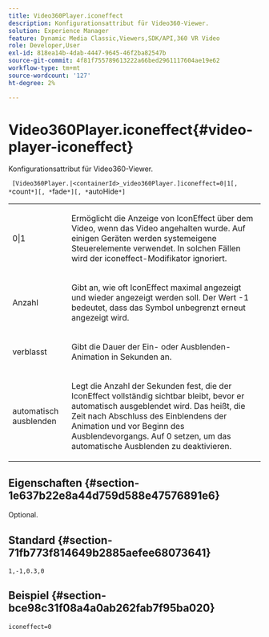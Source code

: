 ```yaml
---
title: Video360Player.iconeffect
description: Konfigurationsattribut für Video360-Viewer.
solution: Experience Manager
feature: Dynamic Media Classic,Viewers,SDK/API,360 VR Video
role: Developer,User
exl-id: 818ea14b-4dab-4447-9645-46f2ba82547b
source-git-commit: 4f81f755789613222a66bed2961117604ae19e62
workflow-type: tm+mt
source-wordcount: '127'
ht-degree: 2%

---
```


# Video360Player.iconeffect{#video-player-iconeffect}

Konfigurationsattribut für Video360-Viewer.

` [Video360Player.|<containerId>_video360Player.]iconeffect=0|1[, *`count`*][, *`fade`*][, *`autoHide`*]`

<table id="table_441553CD34C94A58A9D7CBF772DEDDB6"> 
 <tbody> 
  <tr> 
   <td colname="col1"> <p> <span class="codeph"> 0|1</span> </p> </td> 
   <td colname="col2"> <p> Ermöglicht die Anzeige von IconEffect über dem Video, wenn das Video angehalten wurde. Auf einigen Geräten werden systemeigene Steuerelemente verwendet. In solchen Fällen wird der <span class="codeph">iconeffect</span>-Modifikator ignoriert. </p> </td> 
  </tr> 
  <tr> 
   <td colname="col1"> <p> <span class="codeph"><span class="varname"> Anzahl</span></span> </p> </td> 
   <td colname="col2"> <p> Gibt an, wie oft IconEffect maximal angezeigt und wieder angezeigt werden soll. Der Wert <span class="codeph"> -1</span> bedeutet, dass das Symbol unbegrenzt erneut angezeigt wird. </p> </td> 
  </tr> 
  <tr> 
   <td colname="col1"> <p> <span class="codeph"><span class="varname"> verblasst</span></span> </p> </td> 
   <td colname="col2"> <p> Gibt die Dauer der Ein- oder Ausblenden-Animation in Sekunden an. </p> </td> 
  </tr> 
  <tr> 
   <td colname="col1"> <p> <span class="codeph"><span class="varname"> automatisch ausblenden</span></span> </p> </td> 
   <td colname="col2"> <p> Legt die Anzahl der Sekunden fest, die der IconEffect vollständig sichtbar bleibt, bevor er automatisch ausgeblendet wird. Das heißt, die Zeit nach Abschluss des Einblendens der Animation und vor Beginn des Ausblendevorgangs. Auf <span class="codeph"> 0</span> setzen, um das automatische Ausblenden zu deaktivieren. </p> </td> 
  </tr> 
 </tbody> 
</table>

## Eigenschaften {#section-1e637b22e8a44d759d588e47576891e6}

Optional.

## Standard {#section-71fb773f814649b2885aefee68073641}

`1,-1,0.3,0`

## Beispiel {#section-bce98c31f08a4a0ab262fab7f95ba020}

`iconeffect=0`
